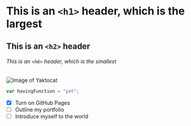 # This is an `<h1>` header, which is the largest

## This is an `<h2>` header

###### This is an `<h6>` header, which is the smallest

![Image of Yaktocat](https://octodex.github.com/images/yaktocat.png)

```javascript
var havingFunction = "yet";
```

- [x] Turn on GitHub Pages
- [ ] Outline my portfolio
- [ ] Introduce myself to the world
